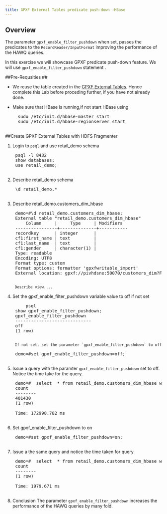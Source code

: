 ```yaml
---
title: GPXF External Tables predicate push-down -HBase
---
```


Overview 
--------

The parameter `gpxf_enable_filter_pushdown` when set, passes the predicates to the `RecordReader/InputFormat` improving the performance of the HAWQ queries.

In this exercise we will showcase GPXF predicate push-down feature.
We will use `gpxf_enable_filter_pushdown` statement .

##Pre-Requsities ##
* We reuse the table created in the [GPXF External Tables](/getting-started/hawq/gpxf-hbase-external-tables.html). Hence complete this Lab before proceding further, if you have not already done.
* Make sure that HBase is running,if not start HBase using

	<pre class="terminal">
	sudo /etc/init.d/hbase-master start
	sudo /etc/init.d/hbase-regionserver start
	</pre>
##Create GPXF External Tables with HDFS Fragmenter

1. Login to `psql` and use retail_demo schema

	<pre class="terminal">
	psql -l 8432
	show databases;
	use retail_demo;
	</pre>

2. Describe retail_demo schema 

	<pre class="terminal">
	\d retail_demo.*
	</pre>
4. Describe retail_demo.customers_dim_hbase

	<pre class="terminal">
	demo=#\d retail_demo.customers_dim_hbase;
	External table "retail_demo.customers_dim_hbase"
     	Column     |     Type     | Modifiers 
	----------------+--------------+-----------
 	recordkey      | integer      | 
 	cf1:first_name | text         | 
 	cf1:last_name  | text         | 
 	cf1:gender     | character(1) | 
	Type: readable
	Encoding: UTF8
	Format type: custom
	Format options: formatter 'gpxfwritable_import' 
	External location: gpxf://pivhdsne:50070/customers_dim?FRAGMENTER=HBaseDataFragmenter
	</pre>


        Describe view....
5. Set the gpxf_enable_filter_pushdown variable value to off if not set

	<pre class="terminal">
        psql
	show gpxf_enable_filter_pushdown;
	gpxf_enable_filter_pushdown
	-----------------------------
 	off
	(1 row)
	</pre>

        If not set, set the parameter `gpxf_enable_filter_pushdown` to off

	<pre class="terminal">
	demo=#set gpxf_enable_filter_pushdown=off;
	</pre>

6. Issue a query with the paramter `gpxf_enable_filter_pushdown` set to off. Notice the time take for the query.

	<pre class="terminal">
	demo=#  select  * from retail_demo.customers_dim_hbase where id="10005";
 	count  
	--------
	401430
	(1 row)
	
	Time: 172998.782 ms
	</pre>

7. Set gpxf_enable_filter_pushdown to on 

	<pre class="terminal">
	demo=#set gpxf_enable_filter_pushdown=on;
	</pre>

8. Issue a the same query  and notice the time taken for query

	<pre class="terminal">
	demo=#  select  * from retail_demo.customers_dim_hbase where id="10005";
	count  
	--------
	(1 row)

	Time: 1979.671 ms
	</pre>

9. Conclusion
   The parameter `gpxf_enable_filter_pushdown` increases the performance of the HAWQ queries by many fold.

